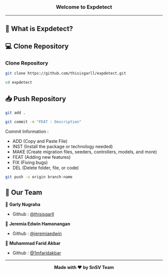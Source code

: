 ### <p align="center"><b>Welcome to Expdetect</b></p>

------------

## 🤨 What is Expdetect?


## 💻 Clone Repository
### Clone Repository
```bash
git clone https://github.com/thisisgarll/expdetect.git
```
```bash
cd expdetect
```

## 📥 Push Repository
```bash
git add .
```
```bash
git commit -m "FEAT : Description"
```
Commit Information : 
- ADD (Copy and Paste File)
- INST (Install the package or technology needed)
- MAKE (Create migration files, seeders, controllers, models, and more)
- FEAT (Adding new features)
- FIX (Fixing bugs)
- DEL (Delete folder, file, or code)

```bash
git push -u origin branch-name
```

## 🧑 Our Team
👤 **Garly Nugraha**
- Github : <a href="https://www.github.com/thisisgarll/">@thisisgarll</a>

👤 **Jeremia Edwin Hamonangan**
- Github : <a href="https://www.github.com/jeremiaedwin/">@jeremiaedwin</a>

👤 **Muhammad Farid Akbar**
- Github : <a href="https://www.github.com/1mfaridakbar/">@1mfaridakbar</a>

------------

<p align="center"><b>Made with ❤️ by SnSV Team</b></p>
